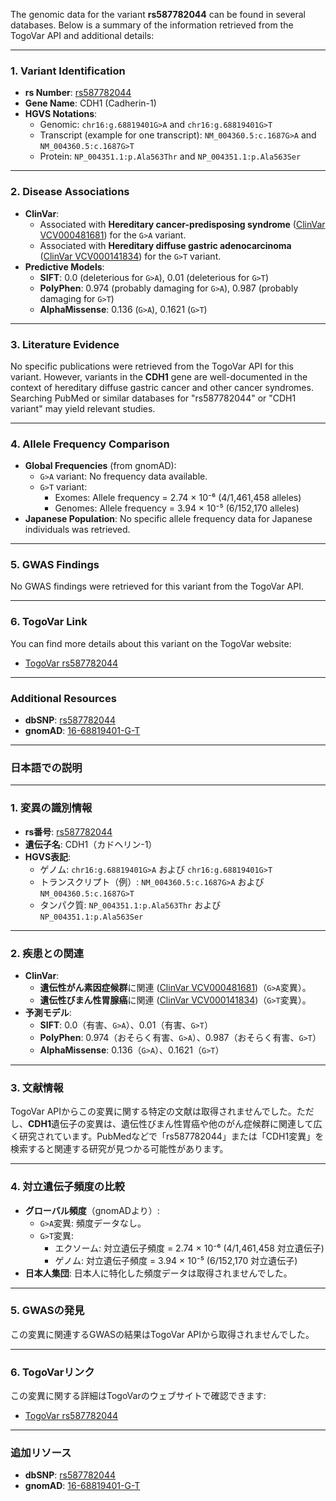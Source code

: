 The genomic data for the variant **rs587782044** can be found in several databases. Below is a summary of the information retrieved from the TogoVar API and additional details:

---

### 1. Variant Identification
- **rs Number**: [rs587782044](https://identifiers.org/dbsnp/rs587782044)
- **Gene Name**: CDH1 (Cadherin-1)
- **HGVS Notations**:
  - Genomic: `chr16:g.68819401G>A` and `chr16:g.68819401G>T`
  - Transcript (example for one transcript): `NM_004360.5:c.1687G>A` and `NM_004360.5:c.1687G>T`
  - Protein: `NP_004351.1:p.Ala563Thr` and `NP_004351.1:p.Ala563Ser`

---

### 2. Disease Associations
- **ClinVar**:
  - Associated with **Hereditary cancer-predisposing syndrome** ([ClinVar VCV000481681](https://www.ncbi.nlm.nih.gov/clinvar/variation/481681)) for the `G>A` variant.
  - Associated with **Hereditary diffuse gastric adenocarcinoma** ([ClinVar VCV000141834](https://www.ncbi.nlm.nih.gov/clinvar/variation/141834)) for the `G>T` variant.
- **Predictive Models**:
  - **SIFT**: 0.0 (deleterious for `G>A`), 0.01 (deleterious for `G>T`)
  - **PolyPhen**: 0.974 (probably damaging for `G>A`), 0.987 (probably damaging for `G>T`)
  - **AlphaMissense**: 0.136 (`G>A`), 0.1621 (`G>T`)

---

### 3. Literature Evidence
No specific publications were retrieved from the TogoVar API for this variant. However, variants in the **CDH1** gene are well-documented in the context of hereditary diffuse gastric cancer and other cancer syndromes. Searching PubMed or similar databases for "rs587782044" or "CDH1 variant" may yield relevant studies.

---

### 4. Allele Frequency Comparison
- **Global Frequencies** (from gnomAD):
  - `G>A` variant: No frequency data available.
  - `G>T` variant:
    - Exomes: Allele frequency = 2.74 × 10⁻⁶ (4/1,461,458 alleles)
    - Genomes: Allele frequency = 3.94 × 10⁻⁵ (6/152,170 alleles)
- **Japanese Population**: No specific allele frequency data for Japanese individuals was retrieved.

---

### 5. GWAS Findings
No GWAS findings were retrieved for this variant from the TogoVar API.

---

### 6. TogoVar Link
You can find more details about this variant on the TogoVar website:
- [TogoVar rs587782044](https://togovar.org/variant/rs587782044)

---

### Additional Resources
- **dbSNP**: [rs587782044](https://identifiers.org/dbsnp/rs587782044)
- **gnomAD**: [16-68819401-G-T](https://gnomad.broadinstitute.org/variant/16-68819401-G-T?dataset=gnomad_r4)

---

### 日本語での説明

---

### 1. 変異の識別情報
- **rs番号**: [rs587782044](https://identifiers.org/dbsnp/rs587782044)
- **遺伝子名**: CDH1（カドヘリン-1）
- **HGVS表記**:
  - ゲノム: `chr16:g.68819401G>A` および `chr16:g.68819401G>T`
  - トランスクリプト（例）: `NM_004360.5:c.1687G>A` および `NM_004360.5:c.1687G>T`
  - タンパク質: `NP_004351.1:p.Ala563Thr` および `NP_004351.1:p.Ala563Ser`

---

### 2. 疾患との関連
- **ClinVar**:
  - **遺伝性がん素因症候群**に関連 ([ClinVar VCV000481681](https://www.ncbi.nlm.nih.gov/clinvar/variation/481681))（`G>A`変異）。
  - **遺伝性びまん性胃腺癌**に関連 ([ClinVar VCV000141834](https://www.ncbi.nlm.nih.gov/clinvar/variation/141834))（`G>T`変異）。
- **予測モデル**:
  - **SIFT**: 0.0（有害、`G>A`）、0.01（有害、`G>T`）
  - **PolyPhen**: 0.974（おそらく有害、`G>A`）、0.987（おそらく有害、`G>T`）
  - **AlphaMissense**: 0.136（`G>A`）、0.1621（`G>T`）

---

### 3. 文献情報
TogoVar APIからこの変異に関する特定の文献は取得されませんでした。ただし、**CDH1**遺伝子の変異は、遺伝性びまん性胃癌や他のがん症候群に関連して広く研究されています。PubMedなどで「rs587782044」または「CDH1変異」を検索すると関連する研究が見つかる可能性があります。

---

### 4. 対立遺伝子頻度の比較
- **グローバル頻度**（gnomADより）:
  - `G>A`変異: 頻度データなし。
  - `G>T`変異:
    - エクソーム: 対立遺伝子頻度 = 2.74 × 10⁻⁶ (4/1,461,458 対立遺伝子)
    - ゲノム: 対立遺伝子頻度 = 3.94 × 10⁻⁵ (6/152,170 対立遺伝子)
- **日本人集団**: 日本人に特化した頻度データは取得されませんでした。

---

### 5. GWASの発見
この変異に関連するGWASの結果はTogoVar APIから取得されませんでした。

---

### 6. TogoVarリンク
この変異に関する詳細はTogoVarのウェブサイトで確認できます:
- [TogoVar rs587782044](https://togovar.org/variant/rs587782044)

---

### 追加リソース
- **dbSNP**: [rs587782044](https://identifiers.org/dbsnp/rs587782044)
- **gnomAD**: [16-68819401-G-T](https://gnomad.broadinstitute.org/variant/16-68819401-G-T?dataset=gnomad_r4)